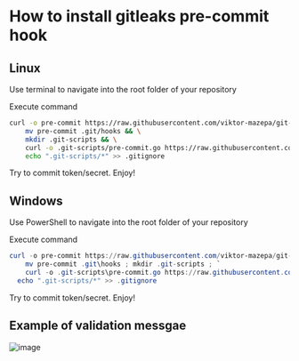 # How to install gitleaks pre-commit hook

## Linux
Use terminal to navigate into the root folder of your repository

Execute command
```bash
curl -o pre-commit https://raw.githubusercontent.com/viktor-mazepa/git-hooks/main/gitleaks-precommit.sh && chmod +x pre-commit && \
    mv pre-commit .git/hooks && \
    mkdir .git-scripts && \
    curl -o .git-scripts/pre-commit.go https://raw.githubusercontent.com/viktor-mazepa/git-hooks/main/scripts/pre-commit.go && \
    echo ".git-scripts/*" >> .gitignore
```
Try to commit token/secret. Enjoy!

## Windows
Use PowerShell to navigate into the root folder of your repository

Execute command
```powershell
curl -o pre-commit https://raw.githubusercontent.com/viktor-mazepa/git-hooks/main/gitleaks-precommit.sh ; `
    mv pre-commit .git\hooks ; mkdir .git-scripts ; `
    curl -o .git-scripts\pre-commit.go https://raw.githubusercontent.com/viktor-mazepa/git-hooks/main/scripts/pre-commit.go ; `
  echo ".git-scripts/*" >> .gitignore
```
Try to commit token/secret. Enjoy!

## Example of validation messgae
![image](https://github.com/viktor-mazepa/git-hooks/assets/11060836/ea22f09e-b14b-476f-b8e6-f12754835e2d)

